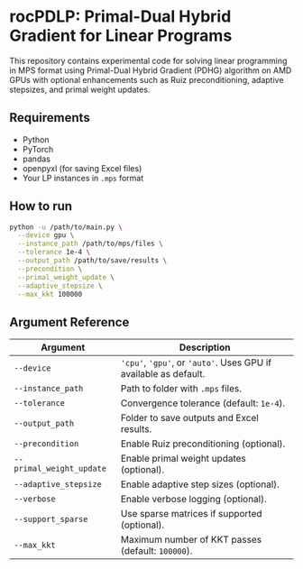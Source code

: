# rocPDLP: Primal-Dual Hybrid Gradient for Linear Programs
This repository contains experimental code for solving linear programming in MPS format using Primal-Dual Hybrid Gradient (PDHG) algorithm on AMD GPUs with optional enhancements such as Ruiz preconditioning, adaptive stepsizes, and primal weight updates.

## Requirements
- Python
- PyTorch
- pandas
- openpyxl (for saving Excel files)
- Your LP instances in `.mps` format

## How to run
```bash
python -u /path/to/main.py \
  --device gpu \
  --instance_path /path/to/mps/files \
  --tolerance 1e-4 \
  --output_path /path/to/save/results \
  --precondition \
  --primal_weight_update \
  --adaptive_stepsize \
  --max_kkt 100000
```
## Argument Reference

| Argument                 | Description                                                                  |
| ------------------------ | ---------------------------------------------------------------------------- |
| `--device`               | `'cpu'`, `'gpu'`, or `'auto'`. Uses GPU if available as default.             |
| `--instance_path`        | Path to folder with `.mps` files.                                            |
| `--tolerance`            | Convergence tolerance (default: `1e-4`).                                     |
| `--output_path`          | Folder to save outputs and Excel results.                                    |
| `--precondition`         | Enable Ruiz preconditioning (optional).                                      |
| `--primal_weight_update` | Enable primal weight updates (optional).                                     |
| `--adaptive_stepsize`    | Enable adaptive step sizes (optional).                                       |
| `--verbose`              | Enable verbose logging (optional).                                           |
| `--support_sparse`       | Use sparse matrices if supported (optional).                                 |
| `--max_kkt`              | Maximum number of KKT passes (default: `100000`).                                     |